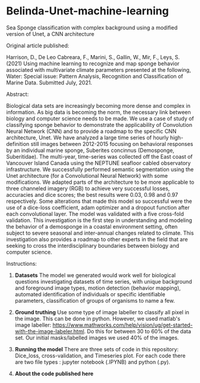 # Belinda-Unet-machine-learning
Sea Sponge classification with complex background using a modified version of Unet, a CNN architecture 

Original article published: 

Harrison, D., De Leo Cabreara, F., Marini, S., Gallin, W., Mir, F., Leys, S. (2021) Using machine learning to recognize and map sponge behavior associated with multivariate climate parameters presented at the following, Water: Special issue: Pattern Analysis, Recognition and Classification of Marine Data. Submitted July, 2021.

Abstract:

Biological data sets are increasingly becoming more dense and complex in information. As big data is becoming the norm, the necessary link between biology and computer science needs to be made. We use a case of study of classifying sponge behavior to demonstrate the applicability of Convolution Neural Network (CNN) and to provide a roadmap to the specific CNN architecture, Unet. We have analyzed a large time series of hourly high-definition still images between 2012-2015 focusing on behavioral responses by an individual marine sponge, Suberites concinnus (Demosponge, Suberitidae). The multi-year, time-series was collected off the East coast of Vancouver Island Canada using the NEPTUNE seafloor cabled observatory infrastructure. We successfully performed semantic segmentation using the Unet architecture (for a Convolutional Neural Network) with some modifications. We adapted parts of the architecture to be more applicable to three channeled imagery (RGB) to achieve very successful losses, accuracies and dice scores; the best results were  0.03, 0.98 and 0.97 respectively. Some alterations that made this model so successful were the use of a dice-loss coefficient, adam optimizer and a dropout function after each convolutional layer. The model was validated with a five cross-fold validation. This investigation is the first step in understanding and modeling the behavior of a demosponge in a coastal environment setting, often subject to severe seasonal and inter-annual changes related to climate. This investigation also provides a roadmap to other experts in the field that are seeking to cross the interdisciplinary boundaries between  biology and computer science. 

Instructions:
1. **Datasets**
The model we generated would work well for biological questions investigating datasets of time series, with unique background and foreground image types, motion detection (behavior mapping), automated identification of individuals or specific identifiable parameters, classification of groups of organisms to name a few. 



2. **Ground truthing**
Use some type of image labeller to classify all pixel in the image. This can be done in python. However, we used matlab's image labeller: https://www.mathworks.com/help/vision/ug/get-started-with-the-image-labeler.html. Do this for between 30 to 60% of the data set. Our initial masks/labelled images we used 40% of the images.

3. **Running the model**
There are three sets of code in this repository: Dice_loss, cross-validation, and Timeseries plot. For each code there are two file types : jupyter notebook (.IPYNB) and python (.py).


4. **About the code published here**
